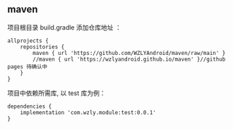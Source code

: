 ## maven


项目根目录 build.gradle 添加仓库地址 ：
	
	allprojects {
    	repositories {
			maven { url 'https://github.com/WZLYAndroid/maven/raw/main' }
        	//maven { url 'https://wzlyandroid.github.io/maven' }//github pages 待确认中
    	}
	}

项目中依赖所需库, 以 test 库为例：

	dependencies {
    	implementation 'com.wzly.module:test:0.0.1'
	} 